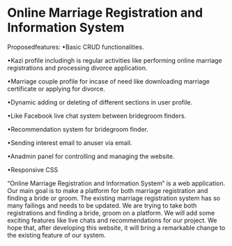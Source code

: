 # Online Marriage Registration and Information System
Proposedfeatures:
•Basic CRUD functionalities.

•Kazi profile includingh is regular activities like performing online marriage registrations and processing divorce application.

•Marriage couple profile for incase of need like downloading marriage certificate or applying for divorce.

•Dynamic adding  or deleting of different sections in user profile.

•Like Facebook live chat system between bridegroom finders.

•Recommendation system for bridegroom finder.

•Sending interest email to anuser via email.

•Anadmin panel for controlling and managing the website.

•Responsive CSS


“Online Marriage Registration and Information System” is a web application. Our main goal
is to make a platform for both marriage registration and finding a bride or groom. The existing
marriage registration system has so many failings and needs to be updated. We are trying
to take both registrations and finding a bride, groom on a platform. We will add some exciting
features like live chats and recommendations for our project. We hope that, after developing
this website, it will bring a remarkable change to the existing feature of our system.
